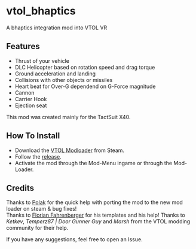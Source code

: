 # vtol_bhaptics
A bhaptics integration mod into VTOL VR
## Features

* Thrust of your vehicle
* DLC Helicopter based on rotation speed and drag torque
* Ground acceleration and landing
* Collisions with other objects or missiles
* Heart beat for Over-G dependend on G-Force magnitude
* Cannon
* Carrier Hook
* Ejection seat

This mod was created mainly for the TactSuit X40.

## How To Install

* Download the [VTOL Modloader](https://store.steampowered.com/app/3018410/VTOL_VR_Mod_Loader/) from Steam.
* Follow the [release](https://steamcommunity.com/sharedfiles/filedetails/?id=3351510829).
* Activate the mod through the Mod-Menu ingame or through the Mod-Loader.

## Credits
Thanks to [Polak](https://github.com/lovhb) for the quick help with porting the mod to the new mod loader on steam & bug fixes!</br>
Thanks to [Florian Fahrenberger](https://github.com/floh-bhaptics) for his templates and his help!
Thanks to *Ketkev*, *Temperz87 | Door Gunner Guy* and *Marsh* from the VTOL modding community for their help.

If you have any suggestions, feel free to open an Issue.
